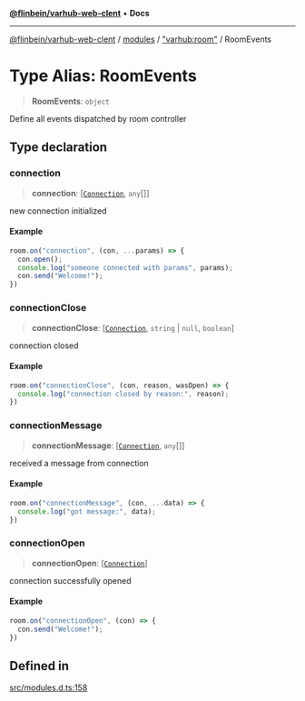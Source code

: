 [**@flinbein/varhub-web-clent**](../../../../README.md) • **Docs**

***

[@flinbein/varhub-web-clent](../../../../modules.md) / [modules](../../../README.md) / ["varhub:room"](../README.md) / RoomEvents

# Type Alias: RoomEvents

> **RoomEvents**: `object`

Define all events dispatched by room controller

## Type declaration

### connection

> **connection**: [[`Connection`](../interfaces/Connection.md), `any`[]]

new connection initialized

#### Example

```ts
room.on("connection", (con, ...params) => {
  con.open();
  console.log("someone connected with params", params);
  con.send("Welcome!");
})
```

### connectionClose

> **connectionClose**: [[`Connection`](../interfaces/Connection.md), `string` \| `null`, `boolean`]

connection closed

#### Example

```ts
room.on("connectionClose", (con, reason, wasOpen) => {
  console.log("connection closed by reason:", reason);
})
```

### connectionMessage

> **connectionMessage**: [[`Connection`](../interfaces/Connection.md), `any`[]]

received a message from connection

#### Example

```ts
room.on("connectionMessage", (con, ...data) => {
  console.log("got message:", data);
})
```

### connectionOpen

> **connectionOpen**: [[`Connection`](../interfaces/Connection.md)]

connection successfully opened

#### Example

```ts
room.on("connectionOpen", (con) => {
  con.send("Welcome!");
})
```

## Defined in

[src/modules.d.ts:158](https://github.com/flinbein/varhub-web-client/blob/b4c6fcf02a5379525d4b3a67611612cbdf92318f/src/modules.d.ts#L158)
